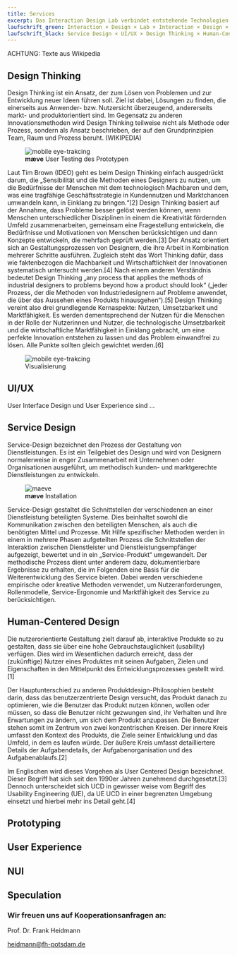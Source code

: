 ```yaml
---
title: Services
excerpt: Das Interaction Design Lab verbindet entstehende Technologien und digitale Daten aus allen Lebensbereichen zu nützlichen, ästhetisch hochwertigen, interaktiven Produkten, Systemen und Services. 
laufschrift_green: Interaction × Design × Lab × Interaction × Design × Lab × Interaction × Design × Lab
laufschrift_black: Service Design × UI/UX × Design Thinking × Human-Centered Design × Prototyping
---
```


ACHTUNG: Texte aus Wikipedia


## Design Thinking
Design Thinking ist ein Ansatz, der zum Lösen von Problemen und zur Entwicklung neuer Ideen führen soll. Ziel ist dabei, Lösungen zu finden, die einerseits aus Anwender- bzw. Nutzersicht überzeugend, andererseits markt- und produktorientiert sind. Im Gegensatz zu anderen Innovationsmethoden wird Design Thinking teilweise nicht als Methode oder Prozess, sondern als Ansatz beschrieben, der auf den Grundprinzipien Team, Raum und Prozess beruht. (WIKIPEDIA)

<figure>
  <img src="/images/eye-tracking-mobile.jpg" alt="mobile eye-trakcing">
  <figcaption><strong>mæve</strong> User Testing des Prototypen</figcaption>
</figure>

Laut Tim Brown (IDEO) geht es beim Design Thinking einfach ausgedrückt darum, die „Sensibilität und die Methoden eines Designers zu nutzen, um die Bedürfnisse der Menschen mit dem technologisch Machbaren und dem, was eine tragfähige Geschäftsstrategie in Kundennutzen und Marktchancen umwandeln kann, in Einklang zu bringen.“[2] Design Thinking basiert auf der Annahme, dass Probleme besser gelöst werden können, wenn Menschen unterschiedlicher Disziplinen in einem die Kreativität fördernden Umfeld zusammenarbeiten, gemeinsam eine Fragestellung entwickeln, die Bedürfnisse und Motivationen von Menschen berücksichtigen und dann Konzepte entwickeln, die mehrfach geprüft werden.[3] Der Ansatz orientiert sich an Gestaltungsprozessen von Designern, die ihre Arbeit in Kombination mehrerer Schritte ausführen. Zugleich steht das Wort Thinking dafür, dass wie faktenbezogen die Machbarkeit und Wirtschaftlichkeit der Innovationen systematisch untersucht werden.[4] Nach einem anderen Verständnis bedeutet Design Thinking „any process that applies the methods of industrial designers to problems beyond how a product should look“ („jeder Prozess, der die Methoden von Industriedesignern auf Probleme anwendet, die über das Aussehen eines Produkts hinausgehen“).[5] Design Thinking vereint also drei grundlegende Kernaspekte: Nutzen, Umsetzbarkeit und Marktfähigkeit. Es werden dementsprechend der Nutzen für die Menschen in der Rolle der Nutzerinnen und Nutzer, die technologische Umsetzbarkeit und die wirtschaftliche Marktfähigkeit in Einklang gebracht, um eine perfekte Innovation entstehen zu lassen und das Problem einwandfrei zu lösen. Alle Punkte sollten gleich gewichtet werden.[6]

<figure>
  <img src="/images/visualization_img.jpg" alt="mobile eye-trakcing">
  <figcaption> Visualisierung</figcaption>
</figure>


## UI/UX

User Interface Design und User Experience sind …

## Service Design

Service-Design bezeichnet den Prozess der Gestaltung von Dienstleistungen. Es ist ein Teilgebiet des Design und wird von Designern normalerweise in enger Zusammenarbeit mit Unternehmen oder Organisationen ausgeführt, um methodisch kunden- und marktgerechte Dienstleistungen zu entwickeln.

<figure>
  <img src="/images/maeve_installation_2-e1288790434777.jpg" alt="maeve">
  <figcaption> <strong>mæve</strong> Installation</figcaption>
</figure>

Service-Design gestaltet die Schnittstellen der verschiedenen an einer Dienstleistung beteiligten Systeme. Dies beinhaltet sowohl die Kommunikation zwischen den beteiligten Menschen, als auch die benötigten Mittel und Prozesse. Mit Hilfe spezifischer Methoden werden in einem in mehrere Phasen aufgeteilten Prozess die Schnittstellen der Interaktion zwischen Dienstleister und Dienstleistungsempfänger aufgezeigt, bewertet und in ein „Service-Produkt“ umgewandelt. Der methodische Prozess dient unter anderem dazu, dokumentierbare Ergebnisse zu erhalten, die im Folgenden eine Basis für die Weiterentwicklung des Service bieten. Dabei werden verschiedene empirische oder kreative Methoden verwendet, um Nutzeranforderungen, Rollenmodelle, Service-Ergonomie und Marktfähigkeit des Service zu berücksichtigen.



## Human-Centered Design

Die nutzerorientierte Gestaltung zielt darauf ab, interaktive Produkte so zu gestalten, dass sie über eine hohe Gebrauchstauglichkeit (usability) verfügen. Dies wird im Wesentlichen dadurch erreicht, dass der (zukünftige) Nutzer eines Produktes mit seinen Aufgaben, Zielen und Eigenschaften in den Mittelpunkt des Entwicklungsprozesses gestellt wird.[1]

Der Hauptunterschied zu anderen Produktdesign-Philosophien besteht darin, dass das benutzerzentrierte Design versucht, das Produkt danach zu optimieren, wie die Benutzer das Produkt nutzen können, wollen oder müssen, so dass die Benutzer nicht gezwungen sind, ihr Verhalten und ihre Erwartungen zu ändern, um sich dem Produkt anzupassen. Die Benutzer stehen somit im Zentrum von zwei konzentrischen Kreisen. Der innere Kreis umfasst den Kontext des Produkts, die Ziele seiner Entwicklung und das Umfeld, in dem es laufen würde. Der äußere Kreis umfasst detailliertere Details der Aufgabendetails, der Aufgabenorganisation und des Aufgabenablaufs.[2]

Im Englischen wird dieses Vorgehen als User Centered Design bezeichnet. Dieser Begriff hat sich seit den 1990er Jahren zunehmend durchgesetzt.[3] Dennoch unterscheidet sich UCD in gewisser weise vom Begriff des Usability Engineering (UE), da UE UCD in einer begrenzten Umgebung einsetzt und hierbei mehr ins Detail geht.[4]

## Prototyping

## User Experience

## NUI

## Speculation

### Wir freuen uns auf Kooperationsanfragen an:
<div class="cta">
Prof. Dr. Frank Heidmann

<a href="mailto:heidmann@fh-potsdam.de">heidmann@fh-potsdam.de</a>
</div>